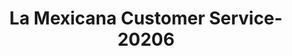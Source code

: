 ---
f_zip-code: 93203
f_state-code: CA
title: La Mexicana Customer Service-20206
f_phone: 661-854-7729
f_city-only: Arvin
f_address: 201 Bear Mountain Boulevard Arvin
f_location-unique-id: '20206'
slug: la-mexicana-customer-service-20206
updated-on: '2024-05-30T13:46:58.046Z'
created-on: '2024-05-30T13:36:59.803Z'
published-on: '2024-05-30T13:54:32.469Z'
f_city-state: cms/city/arvin-ca.md
f_company: cms/company/la-mexicana-customer-service.md
f_state: cms/state/california.md
layout: '[payday-loan].html'
tags: payday-loan
---
